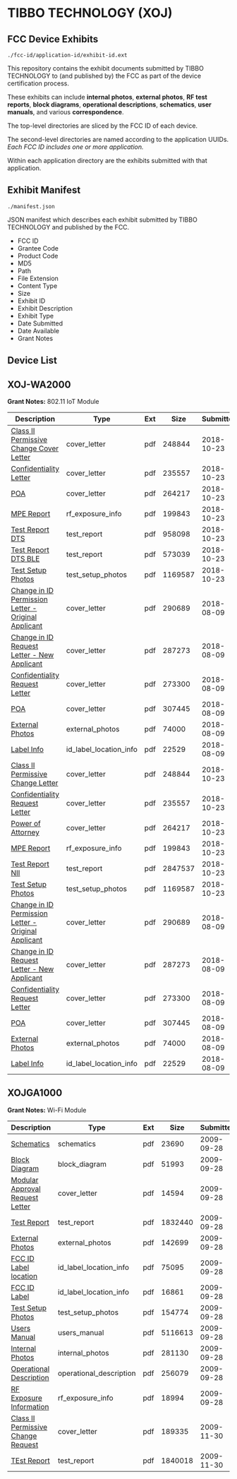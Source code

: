 # TIBBO TECHNOLOGY (XOJ)
## FCC Device Exhibits

```
./fcc-id/application-id/exhibit-id.ext
```

This repository contains the exhibit documents submitted by TIBBO TECHNOLOGY to (and published by) the FCC as part of the device certification process.

These exhibits can include **internal photos**, **external photos**, **RF test reports**, **block diagrams**, **operational descriptions**, **schematics**, **user manuals**, and various **correspondence**.

The top-level directories are sliced by the FCC ID of each device.

The second-level directories are named according to the application UUIDs. *Each FCC ID includes one or more application.*

Within each application directory are the exhibits submitted with that application. 

## Exhibit Manifest

```
./manifest.json
```

JSON manifest which describes each exhibit submitted by TIBBO TECHNOLOGY and published by the FCC.

- FCC ID
- Grantee Code
- Product Code
- MD5
- Path
- File Extension
- Content Type
- Size
- Exhibit ID
- Exhibit Description
- Exhibit Type
- Date Submitted
- Date Available
- Grant Notes

## Device List
## XOJ-WA2000
**Grant Notes:** 802.11 IoT Module

| Description | Type | Ext | Size | Submitted | Available |
| ----------- | ---- | --- | ---- | --------- | --------- |
| [Class II Permissive Change Cover Letter](XOJ-WA2000/619ff9102fba04c1df39caafa3b91130/4045422.pdf) | cover_letter | pdf | 248844 | 2018-10-23 | 2018-10-24 |
| [Confidentiality Letter](XOJ-WA2000/619ff9102fba04c1df39caafa3b91130/4045423.pdf) | cover_letter | pdf | 235557 | 2018-10-23 | 2018-10-24 |
| [POA](XOJ-WA2000/619ff9102fba04c1df39caafa3b91130/4045424.pdf) | cover_letter | pdf | 264217 | 2018-10-23 | 2018-10-24 |
| [MPE Report](XOJ-WA2000/619ff9102fba04c1df39caafa3b91130/4045425.pdf) | rf_exposure_info | pdf | 199843 | 2018-10-23 | 2018-10-24 |
| [Test Report DTS](XOJ-WA2000/619ff9102fba04c1df39caafa3b91130/4045444.pdf) | test_report | pdf | 958098 | 2018-10-23 | 2018-10-24 |
| [Test Report DTS BLE](XOJ-WA2000/619ff9102fba04c1df39caafa3b91130/4045445.pdf) | test_report | pdf | 573039 | 2018-10-23 | 2018-10-24 |
| [Test Setup Photos](XOJ-WA2000/619ff9102fba04c1df39caafa3b91130/4045421.pdf) | test_setup_photos | pdf | 1169587 | 2018-10-23 | 2019-04-22 |
| [Change in ID Permission Letter - Original Applicant](XOJ-WA2000/40d35d7af602b94fc617d42d731667a1/3958655.pdf) | cover_letter | pdf | 290689 | 2018-08-09 | 2018-08-10 |
| [Change in ID Request Letter - New Applicant](XOJ-WA2000/40d35d7af602b94fc617d42d731667a1/3958656.pdf) | cover_letter | pdf | 287273 | 2018-08-09 | 2018-08-10 |
| [Confidentiality Request Letter](XOJ-WA2000/40d35d7af602b94fc617d42d731667a1/3958657.pdf) | cover_letter | pdf | 273300 | 2018-08-09 | 2018-08-10 |
| [POA](XOJ-WA2000/40d35d7af602b94fc617d42d731667a1/3958658.pdf) | cover_letter | pdf | 307445 | 2018-08-09 | 2018-08-10 |
| [External Photos](XOJ-WA2000/40d35d7af602b94fc617d42d731667a1/3616129.pdf) | external_photos | pdf | 74000 | 2018-08-09 | 2019-02-06 |
| [Label Info](XOJ-WA2000/40d35d7af602b94fc617d42d731667a1/3958659.pdf) | id_label_location_info | pdf | 22529 | 2018-08-09 | 2018-08-10 |
| [Class II Permissive Change Letter](XOJ-WA2000/6b8227640bc93ba5fc279fa896a32a04/4045422.pdf) | cover_letter | pdf | 248844 | 2018-10-23 | 2018-10-24 |
| [Confidentiality Request Letter](XOJ-WA2000/6b8227640bc93ba5fc279fa896a32a04/4045423.pdf) | cover_letter | pdf | 235557 | 2018-10-23 | 2018-10-24 |
| [Power of Attorney](XOJ-WA2000/6b8227640bc93ba5fc279fa896a32a04/4045424.pdf) | cover_letter | pdf | 264217 | 2018-10-23 | 2018-10-24 |
| [MPE Report](XOJ-WA2000/6b8227640bc93ba5fc279fa896a32a04/4045425.pdf) | rf_exposure_info | pdf | 199843 | 2018-10-23 | 2018-10-24 |
| [Test Report NII](XOJ-WA2000/6b8227640bc93ba5fc279fa896a32a04/4045426.pdf) | test_report | pdf | 2847537 | 2018-10-23 | 2018-10-24 |
| [Test Setup Photos](XOJ-WA2000/6b8227640bc93ba5fc279fa896a32a04/4045421.pdf) | test_setup_photos | pdf | 1169587 | 2018-10-23 | 2019-04-22 |
| [Change in ID Permission Letter - Original Applicant](XOJ-WA2000/62d7ca94e5a64e3a2a713a5a067d79d9/3958655.pdf) | cover_letter | pdf | 290689 | 2018-08-09 | 2018-08-10 |
| [Change in ID Request Letter - New Applicant](XOJ-WA2000/62d7ca94e5a64e3a2a713a5a067d79d9/3958656.pdf) | cover_letter | pdf | 287273 | 2018-08-09 | 2018-08-10 |
| [Confidentiality Request Letter](XOJ-WA2000/62d7ca94e5a64e3a2a713a5a067d79d9/3958657.pdf) | cover_letter | pdf | 273300 | 2018-08-09 | 2018-08-10 |
| [POA](XOJ-WA2000/62d7ca94e5a64e3a2a713a5a067d79d9/3958658.pdf) | cover_letter | pdf | 307445 | 2018-08-09 | 2018-08-10 |
| [External Photos](XOJ-WA2000/62d7ca94e5a64e3a2a713a5a067d79d9/3616129.pdf) | external_photos | pdf | 74000 | 2018-08-09 | 2019-02-06 |
| [Label Info](XOJ-WA2000/62d7ca94e5a64e3a2a713a5a067d79d9/3958659.pdf) | id_label_location_info | pdf | 22529 | 2018-08-09 | 2018-08-10 |
## XOJGA1000
**Grant Notes:** Wi-Fi Module

| Description | Type | Ext | Size | Submitted | Available |
| ----------- | ---- | --- | ---- | --------- | --------- |
| [Schematics](XOJGA1000/c9b8fc83d22919be4c4594a70389c6bb/1175897.pdf) | schematics | pdf | 23690 | 2009-09-28 | 2009-09-28 |
| [Block Diagram](XOJGA1000/c9b8fc83d22919be4c4594a70389c6bb/1175890.pdf) | block_diagram | pdf | 51993 | 2009-09-28 | 2009-09-28 |
| [Modular Approval Request Letter](XOJGA1000/c9b8fc83d22919be4c4594a70389c6bb/1175891.pdf) | cover_letter | pdf | 14594 | 2009-09-28 | 2009-09-28 |
| [Test Report](XOJGA1000/c9b8fc83d22919be4c4594a70389c6bb/1175898.pdf) | test_report | pdf | 1832440 | 2009-09-28 | 2009-09-28 |
| [External Photos](XOJGA1000/c9b8fc83d22919be4c4594a70389c6bb/1175892.pdf) | external_photos | pdf | 142699 | 2009-09-28 | 2009-09-28 |
| [FCC ID Label location](XOJGA1000/c9b8fc83d22919be4c4594a70389c6bb/1175893.pdf) | id_label_location_info | pdf | 75095 | 2009-09-28 | 2009-09-28 |
| [FCC ID Label](XOJGA1000/c9b8fc83d22919be4c4594a70389c6bb/1175901.pdf) | id_label_location_info | pdf | 16861 | 2009-09-28 | 2009-09-28 |
| [Test Setup Photos](XOJGA1000/c9b8fc83d22919be4c4594a70389c6bb/1175899.pdf) | test_setup_photos | pdf | 154774 | 2009-09-28 | 2009-09-28 |
| [Users Manual](XOJGA1000/c9b8fc83d22919be4c4594a70389c6bb/1175900.pdf) | users_manual | pdf | 5116613 | 2009-09-28 | 2009-09-28 |
| [Internal Photos](XOJGA1000/c9b8fc83d22919be4c4594a70389c6bb/1175894.pdf) | internal_photos | pdf | 281130 | 2009-09-28 | 2009-09-28 |
| [Operational Description](XOJGA1000/c9b8fc83d22919be4c4594a70389c6bb/1175895.pdf) | operational_description | pdf | 256079 | 2009-09-28 | 2009-09-28 |
| [RF Exposure Information](XOJGA1000/c9b8fc83d22919be4c4594a70389c6bb/1175896.pdf) | rf_exposure_info | pdf | 18994 | 2009-09-28 | 2009-09-28 |
| [Class II Permissive Change Request](XOJGA1000/4dfdf5b963457de90faa5e76ad034a2b/1206709.pdf) | cover_letter | pdf | 189335 | 2009-11-30 | 2009-11-30 |
| [TEst Report](XOJGA1000/4dfdf5b963457de90faa5e76ad034a2b/1206710.pdf) | test_report | pdf | 1840018 | 2009-11-30 | 2009-11-30 |
